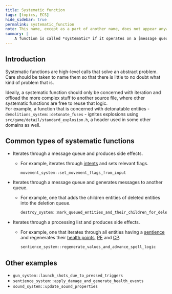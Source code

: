 ```yaml
---
title: Systematic function
tags: [topics, ECS] 
hide_sidebar: true
permalink: systematic_function
note: This name, except as a part of another name, does not appear anywhere in the source code. It is only introduced for the sake of this wiki.
summary: |
    A function is called *systematic* if it operates on a [message queue](message) or if it operates on all [entities](entity) in the [cosmos](cosmos) that match a certain criterion.
---
```


## Introduction

Systematic functions are high-level calls that solve an abstract problem.  
Care should be taken to name them so that there is little to no doubt what kind of problem that is.  

Ideally, a systematic function should only be concerned with iteration and offload the more complex stuff to another source file, where other systematic functions are free to reuse that logic.  
For example, a function that is concerned with detonatable entities - ``demolitions_system::detonate_fuses`` - ignites explosions using ``src/game/detail/standard_explosion.h``, a header used in some other domains as well.

## Common types of systematic functions

- Iterates through a message queue and produces side effects.
    - For example, iterates through [intents](intent_message) and sets relevant flags.
        ```cpp
        movement_system::set_movement_flags_from_input
        ````
- Iterates through a message queue and generates messages to another queue.
    - For example, one that adds the children entities of deleted entities into the deletion queue.

        ```cpp
        destroy_system::mark_queued_entities_and_their_children_for_deletion
        ````

- Iterates through a processing list and produces side effects.
    - For example, one that iterates through all entities having a [sentience](sentience_component) and regenerates their [health points](health_points), [PE](personal_electricity) and [CP](consciousness_points).

        ```cpp
        sentience_system::regenerate_values_and_advance_spell_logic
        ````

## Other examples

- ```gun_system::launch_shots_due_to_pressed_triggers```
- ```sentience_system::apply_damage_and_generate_health_events```
- ```sound_system::update_sound_properties```
